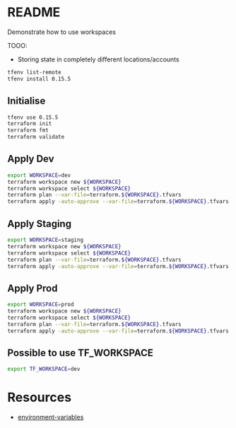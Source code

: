 # README
Demonstrate how to use workspaces

TOOO:
* Storing state in completely different locations/accounts

```sh
tfenv list-remote
tfenv install 0.15.5
```

## Initialise
```sh
tfenv use 0.15.5
terraform init
terraform fmt
terraform validate
```

## Apply Dev 
```sh
export WORKSPACE=dev  
terraform workspace new ${WORKSPACE} 
terraform workspace select ${WORKSPACE}        
terraform plan --var-file=terraform.${WORKSPACE}.tfvars 
terraform apply -auto-approve --var-file=terraform.${WORKSPACE}.tfvars 
```


## Apply Staging 
```sh
export WORKSPACE=staging
terraform workspace new ${WORKSPACE} 
terraform workspace select ${WORKSPACE}        
terraform plan --var-file=terraform.${WORKSPACE}.tfvars 
terraform apply -auto-approve --var-file=terraform.${WORKSPACE}.tfvars 
```
     
## Apply Prod 
```sh
export WORKSPACE=prod
terraform workspace new ${WORKSPACE} 
terraform workspace select ${WORKSPACE}        
terraform plan --var-file=terraform.${WORKSPACE}.tfvars 
terraform apply -auto-approve --var-file=terraform.${WORKSPACE}.tfvars 
```

## Possible to use TF_WORKSPACE
```sh
export TF_WORKSPACE=dev
```

# Resources
* [environment-variables](https://www.terraform.io/docs/cli/config/environment-variables.html)  
